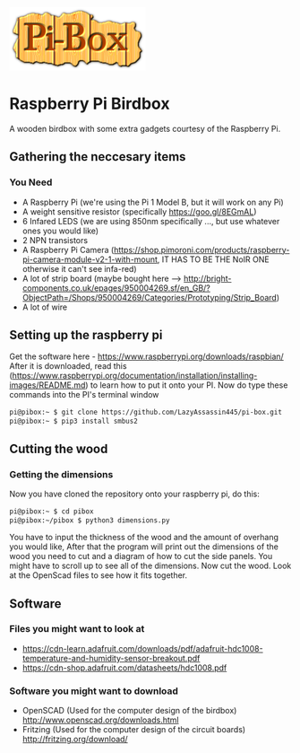 ![piBox](/doc/pibox.png)

# Raspberry Pi Birdbox
A wooden birdbox with some extra gadgets courtesy of the Raspberry Pi.

## Gathering the neccesary items
### You Need
* A Raspberry Pi (we're using the Pi 1 Model B, but it will work on any Pi)
* A weight sensitive resistor (specifically https://goo.gl/8EGmAL)
* 6 Infared LEDS (we are using 850nm specifically ..., but use whatever ones you would like)
* 2 NPN transistors
* A Raspberry Pi Camera (https://shop.pimoroni.com/products/raspberry-pi-camera-module-v2-1-with-mount, IT HAS TO BE THE NoIR ONE otherwise it can't see infa-red)
* A lot of strip board (maybe bought here --> http://bright-components.co.uk/epages/950004269.sf/en_GB/?ObjectPath=/Shops/950004269/Categories/Prototyping/Strip_Board)
* A lot of wire

## Setting up the raspberry pi
Get the software here - https://www.raspberrypi.org/downloads/raspbian/
After it is downloaded, read this (https://www.raspberrypi.org/documentation/installation/installing-images/README.md) to learn how to put it onto your PI.
Now do type these commands into the PI's terminal window

```console
pi@pibox:~ $ git clone https://github.com/LazyAssassin445/pi-box.git
pi@pibox:~ $ pip3 install smbus2
```


## Cutting the wood
### Getting the dimensions
Now you have cloned the repository onto your raspberry pi, do this:

```console
pi@pibox:~ $ cd pibox
pi@pibox:~/pibox $ python3 dimensions.py
```

You have to input the thickness of the wood and the amount of overhang you would like, After that the program will print out the dimensions of the wood you need to cut and a diagram of how to cut the side panels.
You might have to scroll up to see all of the dimensions. Now cut the wood. Look at the OpenScad files to see how it fits together.

## Software
### Files you might want to look at
* https://cdn-learn.adafruit.com/downloads/pdf/adafruit-hdc1008-temperature-and-humidity-sensor-breakout.pdf
* https://cdn-shop.adafruit.com/datasheets/hdc1008.pdf

### Software you might want to download
* OpenSCAD (Used for the computer design of the birdbox) http://www.openscad.org/downloads.html
* Fritzing (Used for the computer design of the circuit boards) http://fritzing.org/download/
